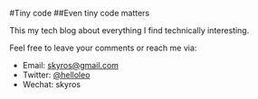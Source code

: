 #Tiny code
##Even tiny code matters

This my tech blog about everything I find technically interesting.

Feel free to leave your comments or reach me via:

* Email: [skyros@gmail.com](mailto:skyros@gmail.com)
* Twitter: [@helloleo](https://twitter.com/helloleo)
* Wechat: skyros